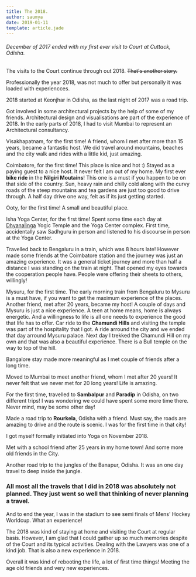 ```yaml
---
title: The 2018.
author: saumya
date: 2019-01-11
template: article.jade
---
```


###### December of 2017 ended with my first ever visit to Court at Cuttack, Odisha. 

The visits to the Court continue through out 2018. ~~That's another story.~~

Professionally the year 2018, was not much to offer but personally it was loaded with experiencces.

2018 started at Keonjhar in Odisha, as the last night of 2017 was a road trip.

Got involved in some architectural projects by the help of some of my friends. Architectural design and visualisations are part of the experience of 2018. In the early parts of 2018, I had to visit Mumbai to represent an Architectural consultancy.

Visakhapatnam, for the first time! A friend, whom I met after more than 15 years, became a fantastic host. We did travel around mountains, beaches and the city walk and rides with a little kid, just amazing.

Coimbatore, for the first time! This place is nice and hot :) Stayed as a paying guest to a nice host. It never felt I am out of my home. My first ever **bike ride** in the **Nilgiri Moutains**! This one is a must if you happen to be on that side of the country. Sun, heavy rain and chilly cold along with the curvy roads of the steep mountains and tea gardens are just too good to drive through. A half day drive one way, felt as if its just getting started. 

Ooty, for the first time! A small and beautiful place.

Isha Yoga Center, for the first time! Spent some time each day at [Dhyanalinga][dl] Yogic Temple and the Yoga Center complex. First time, accidentally saw Sadhguru in person and listened to his discourse in person at the Yoga Center.

Travelled back to Bengaluru in a train, which was 8 hours late! However made some friends at the Coimbatore station and the journey was just an amazing experience. It was a general ticket journey and more than half a distance I was standing on the train at night. That opened my eyes towards the cooperation people have. People were offering their sheets to others, willingly! 

Mysuru, for the first time. The early morning train from Bengaluru to Mysuru is a must have, if you want to get the maximum experience of the places. Another friend, met after 20 years, became my host! A couple of days and Mysuru is just a nice experience. A teen at home means, home is always energetic. And a willingness to life is all one needs to experience the good that life has to offer. Car ride to the **Chamundi Hills** and visiting the temple was part of the hospitality that I got. A ride arround the city and we ended that day arround Mysuru palace. Next day I trekked the Chamundi Hill on my own and that was also a beautiful experience. There is a Bull temple on the way to top of the hill.

Bangalore stay made more meaningful as I met couple of friends after a long time. 

Moved to Mumbai to meet another friend, whom I met after 20 years! It never felt that we never met for 20 long years! Life is amazing.

For the first time, travelled to **Sambalpur** and **Paradip** in Odisha, on two different trips! I was wondering we could have spent some more time there. Never mind, may be some other day!

Made a road trip to **Rourkela**, Odisha with a friend. Must say, the roads are amazing to drive and the route is scenic. I was for the first time in that city!

I got myself formally initiated into Yoga on November 2018.

Met with a school friend after 25 years in my home town! And some more old friends in the City.

Another road trip to the jungles of the Banapur, Odisha. It was an one day travel to deep inside the jungle.

### All most all the travels that I did in 2018 was absolutely not planned. They just went so well that thinking of never planning a travel.

And to end the year, I was in the stadium to see semi finals of Mens' Hockey Worldcup. What an experience!  

The 2018 was kind of staying at home and visiting the Court at regular basis. However, I am glad that I could gather up so much memories despite of the Court and its typical activities. Dealing with the Lawyers was one of a kind job. That is also a new experience in 2018.

Overall it was kind of rebooting the life, a lot of first time things! Meeting the age old friends and very new experiences.







[dl]: https://www.ishafoundation.org/Dhyanalinga-Energy-Center/introduction.isa



